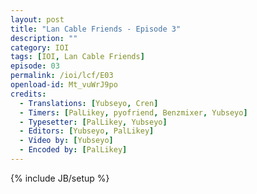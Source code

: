 ```yaml
---
layout: post
title: "Lan Cable Friends - Episode 3"
description: ""
category: IOI
tags: [IOI, Lan Cable Friends]
episode: 03
permalink: /ioi/lcf/E03
openload-id: Mt_vuWrJ9po
credits:
  - Translations: [Yubseyo, Cren]
  - Timers: [PalLikey, pyofriend, Benzmixer, Yubseyo]
  - Typesetter: [PalLikey, Yubseyo]
  - Editors: [Yubseyo, PalLikey]
  - Video by: [Yubseyo]
  - Encoded by: [PalLikey]
---
```

{% include JB/setup %}
